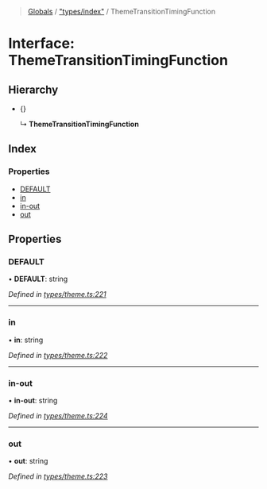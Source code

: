 > [Globals](../README.md) / ["types/index"](../modules/_types_index_.md) / ThemeTransitionTimingFunction

# Interface: ThemeTransitionTimingFunction

## Hierarchy

- {}

  ↳ **ThemeTransitionTimingFunction**

## Index

### Properties

- [DEFAULT](_types_index_.themetransitiontimingfunction.md#default)
- [in](_types_index_.themetransitiontimingfunction.md#in)
- [in-out](_types_index_.themetransitiontimingfunction.md#in-out)
- [out](_types_index_.themetransitiontimingfunction.md#out)

## Properties

### DEFAULT

• **DEFAULT**: string

_Defined in [types/theme.ts:221](https://github.com/kenoxa/beamwind/blob/main/packages/beamwind/src/types/theme.ts#L221)_

---

### in

• **in**: string

_Defined in [types/theme.ts:222](https://github.com/kenoxa/beamwind/blob/main/packages/beamwind/src/types/theme.ts#L222)_

---

### in-out

• **in-out**: string

_Defined in [types/theme.ts:224](https://github.com/kenoxa/beamwind/blob/main/packages/beamwind/src/types/theme.ts#L224)_

---

### out

• **out**: string

_Defined in [types/theme.ts:223](https://github.com/kenoxa/beamwind/blob/main/packages/beamwind/src/types/theme.ts#L223)_
